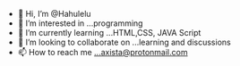 - 👋 Hi, I’m @Hahulelu
- 👀 I’m interested in ...programming
- 🌱 I’m currently learning ...HTML,CSS, JAVA Script
- 💞️ I’m looking to collaborate on ...learning and discussions
- 📫 How to reach me ...axista@protonmail.com

<!---
Hahulelu/Hahulelu is a ✨ special ✨ repository because its `README.md` (this file) appears on your GitHub profile.
You can click the Preview link to take a look at your changes.
--->

